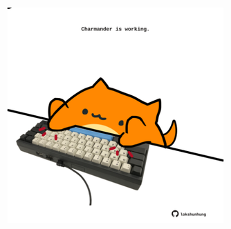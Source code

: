 <!-- built at 29/09/2024, 22:00:54 UTC -->
<p align="center">
  <img width="500" height="500" src="./ReadmeImage.svg">
</p>

